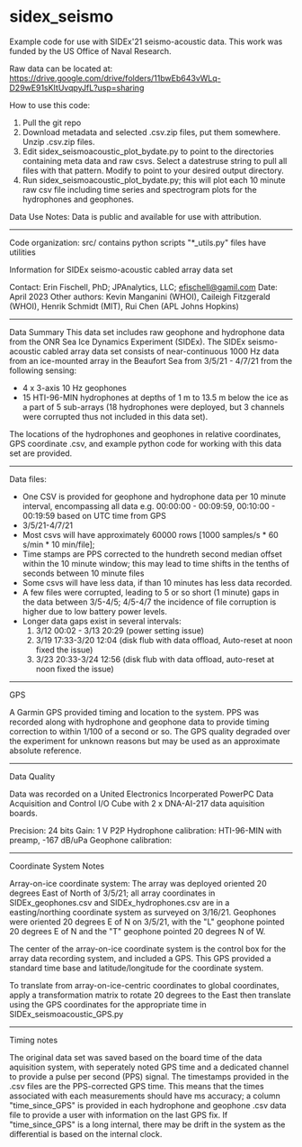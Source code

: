 # sidex_seismo
Example code for use with SIDEx'21 seismo-acoustic data. This work was funded by the US Office of Naval Research.

Raw data can be located at: 
https://drive.google.com/drive/folders/11bwEb643vWLq-D29wE91sKItUvqpyJfL?usp=sharing

How to use this code:
1) Pull the git repo 
2) Download metadata and selected .csv.zip files, put them somewhere. Unzip .csv.zip files.
3) Edit sidex_seismoacoustic_plot_bydate.py to point to the directories containing meta data and raw csvs. Select a datestruse string to pull all files with that pattern. Modify to point to your desired output directory.
4) Run sidex_seismoacoustic_plot_bydate.py; this will plot each 10 minute raw csv file including time series and spectrogram plots for the hydrophones and geophones. 

Data Use Notes: Data is public and available for use with attribution. 

____________________________________________________________________
Code organization:
src/ contains python scripts
"*_utils.py" files have utilities


Information for SIDEx seismo-acoustic cabled array data set

Contact: Erin Fischell, PhD; JPAnalytics, LLC; efischell@gamil.com
Date: April 2023
Other authors: Kevin Manganini (WHOI), Caileigh Fitzgerald (WHOI), Henrik Schmidt (MIT), Rui Chen (APL Johns Hopkins)

______________________________________________________________________
Data Summary
This data set includes raw geophone and hydrophone data from the ONR Sea Ice Dynamics Experiment (SIDEx). The SIDEx seismo-acoustic cabled array data set consists of near-continuous 1000 Hz data from an ice-mounted array in the Beaufort Sea from 3/5/21 - 4/7/21 from the following sensing:
* 4 x 3-axis 10 Hz geophones
* 15 HTI-96-MIN hydrophones at depths of 1 m to 13.5 m below the ice as a part of 5 sub-arrays (18 hydrophones were deployed, but 3 channels were corrupted thus not included in this data set).

The locations of the hydrophones and geophones in relative coordinates, GPS coordinate .csv, and example python code for working with this data set are provided.

_______________________________________________________________________
Data files:
* One CSV is provided for geophone and hydrophone data per 10 minute interval, encompassing all data e.g. 00:00:00 - 00:09:59, 00:10:00 - 00:19:59 based on UTC time from GPS
* 3/5/21-4/7/21
* Most csvs will have approximately 60000 rows [1000 samples/s * 60 s/min * 10 min/file]; 
* Time stamps are PPS corrected to the hundreth second median offset within the 10 minute window; this may lead to time shifts in the tenths of seconds between 10 minute files
* Some csvs will have less data, if than 10 minutes has less data recorded.
* A few files were corrupted, leading to 5 or so short (1 minute) gaps in the data between 3/5-4/5; 4/5-4/7 the incidence of file corruption is higher due to low battery power levels.   
* Longer data gaps exist in several intervals:
	1) 3/12 00:02 - 3/13 20:29 (power setting issue)
	2) 3/19 17:33-3/20 12:04 (disk flub with data offload, Auto-reset at noon fixed the issue)
	3) 3/23 20:33-3/24 12:56 (disk flub with data offload, auto-reset at noon fixed the issue)

_______________________________________________________________________
GPS

A Garmin GPS provided timing and location to the system. PPS was recorded along with hydrophone and geophone data to provide timing correction to within 1/100 of a second or so. The GPS quality degraded over the experiment for unknown reasons but may be used as an approximate absolute reference. 
_______________________________________________________________________
Data Quality

Data was recorded on a United Electronics Incorperated PowerPC Data Acquisition and Control I/O Cube with 2 x DNA-AI-217 data aquisition boards.

Precision: 24 bits
Gain: 1 V P2P
Hydrophone calibration: HTI-96-MIN with preamp, -167 dB/uPa
Geophone calibration:  
_______________________________________________________________________
Coordinate System Notes

Array-on-ice coordinate system: The array was deployed oriented 20 degrees East of North of 3/5/21; all array coordinates in SIDEx_geophones.csv and SIDEx_hydrophones.csv are in a easting/northing coordinate system as surveyed on 3/16/21. Geophones were oriented 20  degrees E of N on 3/5/21, with the "L" geophone pointed 20 degrees E of N and the "T" geophone pointed 20 degrees N of W.

The center of the array-on-ice coordinate system is the control box for the array data recording system, and included a GPS. This GPS provided a standard time base and latitude/longitude for the coordinate system.

To translate from array-on-ice-centric coordinates to global coordinates, apply a transformation matrix to rotate 20 degrees to the East then translate using the GPS coordinates for the appropriate time in SIDEx_seismoacoustic_GPS.py

______________________________________________________________________
Timing notes

The original data set was saved based on the board time of the data aquisition system, with seperately noted GPS time and a dedicated channel to provide a pulse per second (PPS) signal. The timestamps provided in the .csv files are the PPS-corrected GPS time. This means that the times associated with each measurements should have ms accuracy; a column "time_since_GPS" is provided in each hydrophone and geophone .csv data file to provide a user with information on the last GPS fix. If "time_since_GPS" is a long internal, there may be drift in the system as the differential is based on the internal clock. 


 
